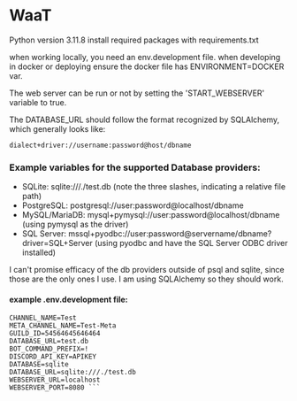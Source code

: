 # WaaT

Python version 3.11.8
install required packages with requirements.txt

when working locally, you need an env.development file.
when developing in docker or deploying ensure the docker file has ENVIRONMENT=DOCKER var.

The web server can be run or not by setting the 'START_WEBSERVER' variable to true.

The DATABASE_URL should follow the format recognized by SQLAlchemy, which generally looks like:

`dialect+driver://username:password@host/dbname`

### Example variables for the supported Database providers:
- SQLite: sqlite:///./test.db (note the three slashes, indicating a relative file path)
- PostgreSQL: postgresql://user:password@localhost/dbname
- MySQL/MariaDB: mysql+pymysql://user:password@localhost/dbname (using pymysql as the driver)
- SQL Server: mssql+pyodbc://user:password@servername/dbname?driver=SQL+Server (using pyodbc and have the SQL Server ODBC driver installed)


I can't promise efficacy of the db providers outside of psql and sqlite, since those are the only ones I use. I am using SQLAlchemy so they should work.

#### example .env.development file:
``` DEBUG=true 
CHANNEL_NAME=Test
META_CHANNEL_NAME=Test-Meta
GUILD_ID=54564645646464
DATABASE_URL=test.db
BOT_COMMAND_PREFIX=!
DISCORD_API_KEY=APIKEY
DATABASE=sqlite
DATABASE_URL=sqlite:///./test.db
WEBSERVER_URL=localhost
WEBSERVER_PORT=8080 ```
